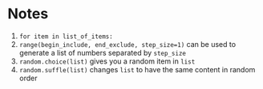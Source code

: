 # Notes
1. `for item in list_of_items:`
2. `range(begin_include, end_exclude, step_size=1)` can be used to generate a list of numbers separated by `step_size`
3. `random.choice(list)` gives you a random item in `list`
4. `random.suffle(list)` changes `list` to have the same content in random order
